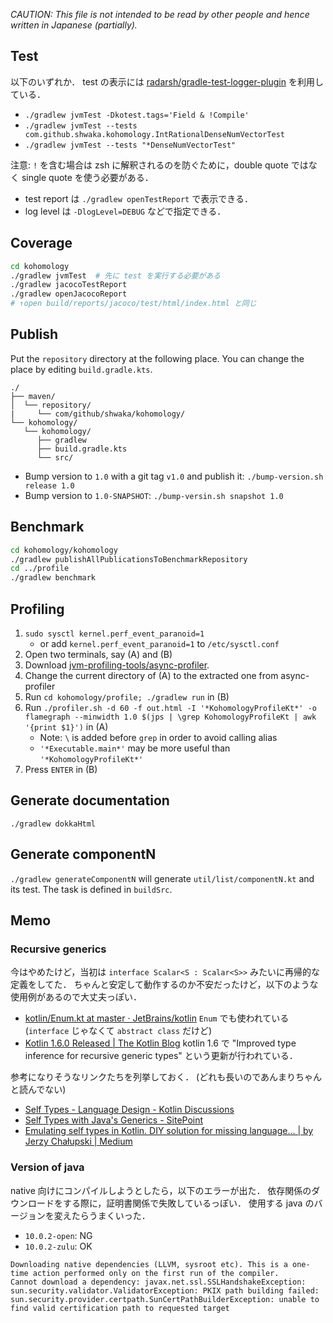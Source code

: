 *CAUTION: This file is not intended to be read by other people and hence written in Japanese (partially).*

## Test
以下のいずれか．
test の表示には [radarsh/gradle-test-logger-plugin](https://github.com/radarsh/gradle-test-logger-plugin) を利用している．

- `./gradlew jvmTest -Dkotest.tags='Field & !Compile'`
- `./gradlew jvmTest --tests com.github.shwaka.kohomology.IntRationalDenseNumVectorTest`
- `./gradlew jvmTest --tests "*DenseNumVectorTest"`

注意: `!` を含む場合は zsh に解釈されるのを防ぐために，double quote ではなく single quote を使う必要がある．

- test report は `./gradlew openTestReport` で表示できる．
- log level は `-DlogLevel=DEBUG` などで指定できる．

## Coverage
```bash
cd kohomology
./gradlew jvmTest  # 先に test を実行する必要がある
./gradlew jacocoTestReport
./gradlew openJacocoReport
# ↑open build/reports/jacoco/test/html/index.html と同じ
```

## Publish
Put the `repository` directory at the following place.
You can change the place by editing `build.gradle.kts`.

```
./
├── maven/
│  └── repository/
|     └── com/github/shwaka/kohomology/
└── kohomology/
   └── kohomology/
      ├── gradlew
      ├── build.gradle.kts
      └── src/
```

- Bump version to `1.0` with a git tag `v1.0` and publish it: `./bump-version.sh release 1.0`
- Bump version to `1.0-SNAPSHOT`: `./bump-versin.sh snapshot 1.0`

## Benchmark
```bash
cd kohomology/kohomology
./gradlew publishAllPublicationsToBenchmarkRepository
cd ../profile
./gradlew benchmark
```

## Profiling
1. `sudo sysctl kernel.perf_event_paranoid=1`
    - or add `kernel.perf_event_paranoid=1` to `/etc/sysctl.conf`
2. Open two terminals, say (A) and (B)
3. Download [jvm-profiling-tools/async-profiler](https://github.com/jvm-profiling-tools/async-profiler).
4. Change the current directory of (A) to the extracted one from async-profiler
5. Run `cd kohomology/profile; ./gradlew run` in (B)
6. Run `./profiler.sh -d 60 -f out.html -I '*KohomologyProfileKt*' -o flamegraph --minwidth 1.0 $(jps | \grep KohomologyProfileKt | awk '{print $1}')` in (A)
    - Note: `\` is added before `grep` in order to avoid calling alias
    - `'*Executable.main*'` may be more useful than `'*KohomologyProfileKt*'`
7. Press `ENTER` in (B)

## Generate documentation
`./gradlew dokkaHtml`

## Generate componentN
`./gradlew generateComponentN` will generate `util/list/componentN.kt` and its test.
The task is defined in `buildSrc`.

## Memo
### Recursive generics
今はやめたけど，当初は `interface Scalar<S : Scalar<S>>` みたいに再帰的な定義をしてた．
ちゃんと安定して動作するのか不安だったけど，以下のような使用例があるので大丈夫っぽい．

- [kotlin/Enum.kt at master · JetBrains/kotlin](https://github.com/JetBrains/kotlin/blob/master/core/builtins/native/kotlin/Enum.kt) `Enum` でも使われている (`interface` じゃなくて `abstract class` だけど)
- [Kotlin 1.6.0 Released | The Kotlin Blog](https://blog.jetbrains.com/kotlin/2021/11/kotlin-1-6-0-is-released/) kotlin 1.6 で "Improved type inference for recursive generic types" という更新が行われている．


参考になりそうなリンクたちを列挙しておく．
(どれも長いのであんまりちゃんと読んでない)
- [Self Types - Language Design - Kotlin Discussions](https://discuss.kotlinlang.org/t/self-types/371/21)
- [Self Types with Java's Generics - SitePoint](https://www.sitepoint.com/self-types-with-javas-generics/)
- [Emulating self types in Kotlin. DIY solution for missing language… | by Jerzy Chałupski | Medium](https://medium.com/@jerzy.chalupski/emulating-self-types-in-kotlin-d64fe8ea2e62)

### Version of java
native 向けにコンパイルしようとしたら，以下のエラーが出た．
依存関係のダウンロードをする際に，証明書関係で失敗しているっぽい．
使用する java のバージョンを変えたらうまくいった．

- `10.0.2-open`: NG
- `10.0.2-zulu`: OK

```
Downloading native dependencies (LLVM, sysroot etc). This is a one-time action performed only on the first run of the compiler.
Cannot download a dependency: javax.net.ssl.SSLHandshakeException: sun.security.validator.ValidatorException: PKIX path building failed: sun.security.provider.certpath.SunCertPathBuilderException: unable to find valid certification path to requested target
```
